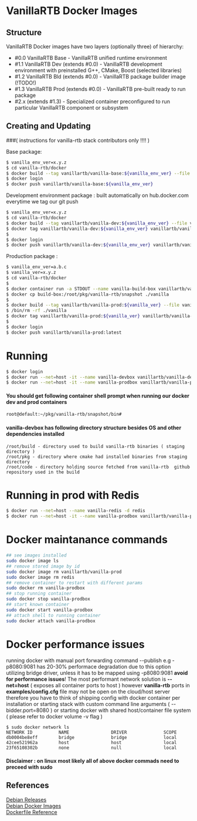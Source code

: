 # VanillaRTB Docker Images

## Structure
VanillaRTB Docker images have two layers (optionally three) of hierarchy:

* #0.0 VanillaRTB Base - VanillaRTB unified runtime environment
* #1.1 VanillaRTB Dev (extends #0.0) - VanillaRTB development environment with preinstalled G++, CMake, Boost (selected libraries)
* #1.2 VanillaRTB Bld (extends #0.0) - VanillaRTB package builder image (!TODO!)
* #1.3 VanillaRTB Prod (extends #0.0) - VanillaRTB pre-built ready to run package
* #2.x (extends #1.3) - Specialized container preconfigured to run particular VanillaRTB component or subsystem

## Creating and Updating 
###( instructions for vanilla-rtb stack contributors only !!!! )

Base package:

```bash
$ vanilla_env_ver=x.y.z
$ cd vanilla-rtb/docker
$ docker build --tag vanillartb/vanilla-base:${vanilla_env_ver} --file vanilla-base.Dockerfile ${PWD}
$ docker login
$ docker push vanillartb/vanilla-base:${vanilla_env_ver}
```

Development environment package : built automatically on hub.docker.com everytime we tag our git push 

```bash
$ vanilla_env_ver=x.y.z
$ cd vanilla-rtb/docker
$ docker build --tag vanillartb/vanilla-dev:${vanilla_env_ver} --file vanilla-dev.Dockerfile ${PWD}
$ docker tag vanillartb/vanilla-dev:${vanilla_env_ver} vanillartb/vanilla-dev:latest
$
$ docker login
$ docker push vanillartb/vanilla-dev:${vanilla_env_ver} vanillartb/vanilla-dev:latest
```

Production package :

```bash
$ vanilla_env_ver=a.b.c
$ vanilla_ver=x.y.z
$ cd vanilla-rtb/docker
$
$ docker container run -a STDOUT --name vanilla-build-box vanillartb/vanilla-dev:${vanilla_env_ver}
$ docker cp build-box:/root/pkg/vanilla-rtb/snapshot ./vanilla
$
$ docker build --tag vanillartb/vanilla-prod:${vanilla_ver} --file vanilla-prod.Dockerfile ${PWD}
$ /bin/rm -rf ./vanilla
$ docker tag vanillartb/vanilla-prod:${vanilla_ver} vanillartb/vanilla-prod:latest
$
$ docker login
$ docker push vanillartb/vanilla-prod:latest
```

# Running 

```bash
$ docker login
$ docker run --net=host -it --name vanilla-devbox vanillartb/vanilla-dev:latest
$ docker run --net=host -it --name vanilla-prodbox vanillartb/vanilla-prod:latest
```

#### You should get following container shell prompt when running our docker dev and prod containers 

```bash
root@default:~/pkg/vanilla-rtb/snapshot/bin#
```

#### vanilla-devbox has following directory structure besides OS and other dependencies installed 

```
/root/build - directory used to build vanilla-rtb binaries ( staging directory )
/root/pkg - directory where cmake had installed binaries from staging directory 
/root/code - directory holding source fetched from vanilla-rtb  github repository used in the build
```

# Running in prod with Redis
```bash
$ docker run --net=host --name vanilla-redis -d redis
$ docker run --net=host -it --name vanilla-prodbox vanillartb/vanilla-prod:latest
```

# Docker maintanance commands 
```bash
## see images installed 
sudo docker image ls
## remove stored image by id
sudo docker image rm vanillartb/vanilla-prod
sudo docker image rm redis
## remove container to restart with different params
sudo docker rm vanilla-prodbox
## stop running container 
sudo docker stop vanilla-prodbox
## start known container 
sudo docker start vanilla-prodbox
## attach shell to running container
sudo docker attach vanilla-prodbox
```
# Docker performance issues 
running docker with manual port forwarding command --publish e.g -p8080:9081  has 20-30% performace degradation due 
to this option utilizing  bridge driver, unless it has to be mapped using -p8080:9081 **avoid for performance issues**! 
The most performant network solution is **--net=host** ( exposes all container ports to host ) however **vanilla-rtb**  ports in **examples/config.cfg** file may not be open on the cloud/host server therefore you have to think of shipping config with docker container per installation or starting stack with custom command line arguments ( --bidder.port=8080  ) or starting docker with 
shared host/container file system ( please refer to docker volume -v flag )

```
$ sudo docker network ls
NETWORK ID          NAME                DRIVER              SCOPE
db0004be8eff        bridge              bridge              local
42cee521962a        host                host                local
23f65108302b        none                null                local
```
#### Disclaimer : on linux most likely all of above docker commads need to preceed with sudo 

## References
[Debian Releases](https://www.debian.org/releases/)<br>
[Debian Docker Images](https://store.docker.com/images/debian/)<br>
[Dockerfile Reference](https://docs.docker.com/engine/reference/builder/)
